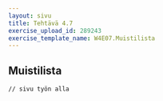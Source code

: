 ```yaml
---
layout: sivu
title: Tehtävä 4.7
exercise_upload_id: 289243
exercise_template_name: W4E07.Muistilista
---
```


## Muistilista

~~~
// sivu työn alla
~~~
